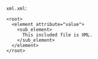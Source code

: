 <!-- >>>>>> BEGIN GENERATED FILE (include): SOURCE test/include/templates/xml_code_block.md -->
<!-- >>>>>> BEGIN INCLUDED FILE (code_block): SOURCE test/include/includes/xml.xml -->
```xml.xml```:
```
<root>
  <element attribute="value">
    <sub_element>
      This included file is XML.
    </sub_element>
  </element>
</root>
```
<!-- <<<<<< END INCLUDED FILE (code_block): SOURCE test/include/includes/xml.xml -->
<!-- <<<<<< END GENERATED FILE (include): SOURCE test/include/templates/xml_code_block.md -->
